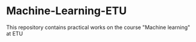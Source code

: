 # Machine-Learning-ETU
This repository contains practical works on the course "Machine learning" at ETU
